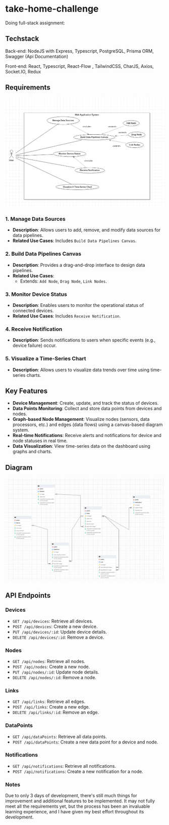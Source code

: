# take-home-challenge
Doing full-stack assignment:

## Techstack

Back-end: NodeJS with Express, Typescript, PostgreSQL, Prisma ORM, Swagger (Api Documentation)

Front-end: React, Typescript, React-Flow , TailwindCSS, CharJS, Axios, Socket.IO, Redux

## Requirements

<p>
<img src="images/usecase_diagram.png"/> 
</p>


### 1. Manage Data Sources
- **Description**: Allows users to add, remove, and modify data sources for data pipelines.
- **Related Use Cases**: Includes `Build Data Pipelines Canvas`.

### 2. Build Data Pipelines Canvas
- **Description**: Provides a drag-and-drop interface to design data pipelines.
- **Related Use Cases**: 
  - Extends: `Add Node`, `Drag Node`, `Link Nodes`.

### 3. Monitor Device Status
- **Description**: Enables users to monitor the operational status of connected devices.
- **Related Use Cases**: Includes `Receive Notification`.

### 4. Receive Notification
- **Description**: Sends notifications to users when specific events (e.g., device failure) occur.

### 5. Visualize a Time-Series Chart
- **Description**: Allows users to visualize data trends over time using time-series charts.



## Key Features

- **Device Management**: Create, update, and track the status of devices.
- **Data Points Monitoring**: Collect and store data points from devices and nodes.
- **Graph-based Node Management**: Visualize nodes (sensors, data processors, etc.) and edges (data flows) using a canvas-based diagram system.
- **Real-time Notifications**: Receive alerts and notifications for device and node statuses in real time.
- **Data Visualization**: View time-series data on the dashboard using graphs and charts.

## Diagram 

<p>
<img src="images/data_modelling.png"/> 
</p>

## API Endpoints

### Devices

- `GET /api/devices`: Retrieve all devices.
- `POST /api/devices`: Create a new device.
- `PUT /api/devices/:id`: Update device details.
- `DELETE /api/devices/:id`: Remove a device.

### Nodes

- `GET /api/nodes`: Retrieve all nodes.
- `POST /api/nodes`: Create a new node.
- `PUT /api/nodes/:id`: Update node details.
- `DELETE /api/nodes/:id`: Remove a node.

### Links

- `GET /api/links`: Retrieve all edges.
- `POST /api/links`: Create a new edge.
- `DELETE /api/links/:id`: Remove an edge.

### DataPoints

- `GET /api/dataPoints`: Retrieve all data points.
- `POST /api/dataPoints`: Create a new data point for a device and node.

### Notifications

- `GET /api/notifications`: Retrieve all notifications.
- `POST /api/notifications`: Create a new notification for a node.

### Notes

Due to only 3 days of development, there's still much things for improvement and additional features to be implemented. It may not fully meet all the requirements yet, but the process has been an invaluable learning experience, and I have given my best effort throughout its development.
